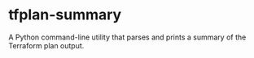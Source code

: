 # tfplan-summary
A Python command-line utility that parses and prints a summary of the Terraform plan output.
